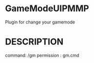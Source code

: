 # GameModeUIPMMP
Plugin for change your gamemode 


# DESCRIPTION

command: /gm
permission : gm.cmd
